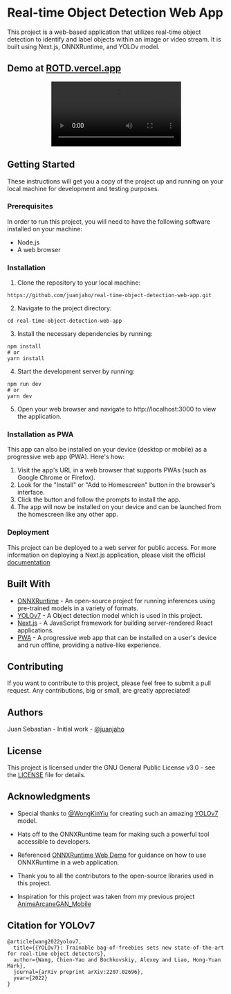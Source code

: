 # Real-time Object Detection Web App
This project is a web-based application that utilizes real-time object detection to identify and label objects within an image or video stream. It is built using Next.js, ONNXRuntime, and YOLOv model.

## Demo at [ROTD.vercel.app](rtod.vercel.app)
<div align="center" autoplay loop>
  <video src="https://user-images.githubusercontent.com/44163987/211734752-e354b590-0f55-465a-b783-504ed55d3ed3.mp4" alt="demo" />
</div>


## Getting Started
These instructions will get you a copy of the project up and running on your local machine for development and testing purposes.

### Prerequisites
In order to run this project, you will need to have the following software installed on your machine:

- Node.js
- A web browser 

### Installation
1. Clone the repository to your local machine:
```
https://github.com/juanjaho/real-time-object-detection-web-app.git
```

2. Navigate to the project directory:
```
cd real-time-object-detection-web-app
```

3. Install the necessary dependencies by running:
```
npm install
# or 
yarn install
```

4. Start the development server by running:
```
npm run dev
# or
yarn dev
```

5. Open your web browser and navigate to http://localhost:3000 to view the application.

### Installation as PWA

This app can also be installed on your device (desktop or mobile) as a progressive web app (PWA). Here's how:

1. Visit the app's URL in a web browser that supports PWAs (such as Google Chrome or Firefox).
2. Look for the "Install" or "Add to Homescreen" button in the browser's interface. 
3. Click the button and follow the prompts to install the app.
4. The app will now be installed on your device and can be launched from the homescreen like any other app.

### Deployment
This project can be deployed to a web server for public access. For more information on deploying a Next.js application, please visit the official [documentation](https://nextjs.org/docs/deployment/)


## Built With
- [ONNXRuntime](https://onnxruntime.ai/) - An open-source project for running inferences using pre-trained models in a variety of formats.
- [YOLOv7](https://github.com/WongKinYiu/yolov7) - A Object detection model which is used in this project.
- [Next.js](https://nextjs.org/) - A JavaScript framework for building server-rendered React applications.
- [PWA](https://developer.mozilla.org/en-US/docs/Web/Progressive_web_apps) - A progressive web app that can be installed on a user's device and run offline, providing a native-like experience.

## Contributing
If you want to contribute to this project, please feel free to submit a pull request. Any contributions, big or small, are greatly appreciated!

## Authors
Juan Sebastian - Initial work - [@juanjaho](https://github.com/juanjaho)

## License
This project is licensed under the GNU General Public License v3.0 - see the [LICENSE](LICENSE) file for details.

## Acknowledgments
- Special thanks to [@WongKinYiu](https://github.com/WongKinYiu) for creating such an amazing [YOLOv7](https://github.com/WongKinYiu/yolov7) model.

- Hats off to the ONNXRuntime team for making such a powerful tool accessible to developers.

- Referenced [ONNXRuntime Web Demo](https://github.com/microsoft/onnxruntime-web-demo) for guidance on how to use ONNXRuntime in a web application.

- Thank you to all the contributors to the open-source libraries used in this project.

- Inspiration for this project was taken from my previous project [AnimeArcaneGAN_Mobile](https://github.com/juanjaho/AnimeArcaneGAN_Mobile)

## Citation for YOLOv7
```
@article{wang2022yolov7,
  title={{YOLOv7}: Trainable bag-of-freebies sets new state-of-the-art for real-time object detectors},
  author={Wang, Chien-Yao and Bochkovskiy, Alexey and Liao, Hong-Yuan Mark},
  journal={arXiv preprint arXiv:2207.02696},
  year={2022}
}
```
